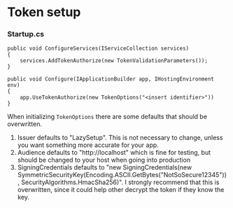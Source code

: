 # Token setup

### Startup.cs
```
public void ConfigureServices(IServiceCollection services)
{
    services.AddTokenAuthorize(new TokenValidationParameters());
}

public void Configure(IApplicationBuilder app, IHostingEnvironment env)
{
    app.UseTokenAuthorize(new TokenOptions("<insert identifier>"))
}
```

When initializing ```TokenOptions``` there are some defaults that should be overwritten.
1. Issuer defaults to "LazySetup". This is not necessary to change, unless you want something more accurate for your app.
2. Audience defaults to "http://localhost" which is fine for testing, but should be changed to your host when going into production
3. SigningCredentials defaults to "new SigningCredentials(new SymmetricSecurityKey(Encoding.ASCII.GetBytes("NotSoSecure12345")), SecurityAlgorithms.HmacSha256)". I strongly recommend that this is overwritten, since it could help other decrypt the token if they know the key.



